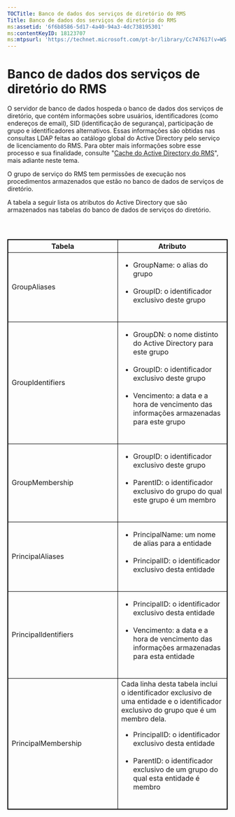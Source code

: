 ```yaml
---
TOCTitle: Banco de dados dos serviços de diretório do RMS
Title: Banco de dados dos serviços de diretório do RMS
ms:assetid: '6f6b8586-5d17-4a40-94a3-4dc738195301'
ms:contentKeyID: 18123707
ms:mtpsurl: 'https://technet.microsoft.com/pt-br/library/Cc747617(v=WS.10)'
---
```


Banco de dados dos serviços de diretório do RMS
===============================================

O servidor de banco de dados hospeda o banco de dados dos serviços de diretório, que contém informações sobre usuários, identificadores (como endereços de email), SID (identificação de segurança), participação de grupo e identificadores alternativos. Essas informações são obtidas nas consultas LDAP feitas ao catálogo global do Active Directory pelo serviço de licenciamento do RMS. Para obter mais informações sobre esse processo e sua finalidade, consulte "[Cache do Active Directory do RMS](https://technet.microsoft.com/c721a2eb-2fe9-4346-b426-3cc169b97265)", mais adiante neste tema.

O grupo de serviço do RMS tem permissões de execução nos procedimentos armazenados que estão no banco de dados de serviços de diretório.

A tabela a seguir lista os atributos do Active Directory que são armazenados nas tabelas do banco de dados de serviços do diretório.

###  

 
<table style="border:1px solid black;">
<colgroup>
<col width="50%" />
<col width="50%" />
</colgroup>
<thead>
<tr class="header">
<th style="border:1px solid black;" >Tabela</th>
<th style="border:1px solid black;" >Atributo</th>
</tr>
</thead>
<tbody>
<tr class="odd">
<td style="border:1px solid black;">GroupAliases</td>
<td style="border:1px solid black;"><ul>
<li>GroupName: o alias do grupo<br />
<br />
</li>
<li>GroupID: o identificador exclusivo deste grupo<br />
<br />
</li>
</ul></td>
</tr>
<tr class="even">
<td style="border:1px solid black;">GroupIdentifiers</td>
<td style="border:1px solid black;"><ul>
<li>GroupDN: o nome distinto do Active Directory para este grupo<br />
<br />
</li>
<li>GroupID: o identificador exclusivo deste grupo<br />
<br />
</li>
<li>Vencimento: a data e a hora de vencimento das informações armazenadas para este grupo<br />
<br />
</li>
</ul></td>
</tr>
<tr class="odd">
<td style="border:1px solid black;">GroupMembership</td>
<td style="border:1px solid black;"><ul>
<li>GroupID: o identificador exclusivo deste grupo<br />
<br />
</li>
<li>ParentID: o identificador exclusivo do grupo do qual este grupo é um membro<br />
<br />
</li>
</ul></td>
</tr>
<tr class="even">
<td style="border:1px solid black;">PrincipalAliases</td>
<td style="border:1px solid black;"><ul>
<li>PrincipalName: um nome de alias para a entidade<br />
<br />
</li>
<li>PrincipalID: o identificador exclusivo desta entidade<br />
<br />
</li>
</ul></td>
</tr>
<tr class="odd">
<td style="border:1px solid black;">PrincipalIdentifiers</td>
<td style="border:1px solid black;"><ul>
<li>PrincipalID: o identificador exclusivo desta entidade<br />
<br />
</li>
<li>Vencimento: a data e a hora de vencimento das informações armazenadas para esta entidade<br />
<br />
</li>
</ul></td>
</tr>
<tr class="even">
<td style="border:1px solid black;">PrincipalMembership</td>
<td style="border:1px solid black;">Cada linha desta tabela inclui o identificador exclusivo de uma entidade e o identificador exclusivo do grupo que é um membro dela.
<ul>
<li>PrincipalID: o identificador exclusivo desta entidade<br />
<br />
</li>
<li>ParentID: o identificador exclusivo de um grupo do qual esta entidade é membro<br />
<br />
</li>
</ul></td>
</tr>
</tbody>
</table>
